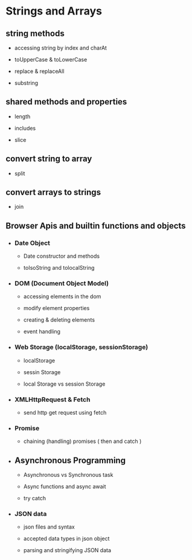 # Strings and Arrays

## string methods

- accessing string by index and charAt

- toUpperCase & toLowerCase

- replace & replaceAll

- substring

## shared methods and properties

- length

- includes

- slice

## convert string to array

- split

## convert arrays to strings

- join

## Browser Apis and builtin functions and objects

- ### Date Object

  - Date constructor and methods

  - toIsoString and tolocalString

- ### DOM (Document Object Model)

  - accessing elements in the dom

  - modify element properties

  - creating & deleting elements

  - event handling

- ### Web Storage (localStorage, sessionStorage)

  - localStorage

  - sessin Storage

  - local Storage vs session Storage

- ### XMLHttpRequest & Fetch

  - send http get request using fetch

- ### Promise

  - chaining (handling) promises ( then and catch )

- ## Asynchronous Programming

  - Asynchronous vs Synchronous task

  - Async functions and async await

  - try catch

- ### JSON data

  - json files and syntax

  - accepted data types in json object

  - parsing and stringifying JSON data
